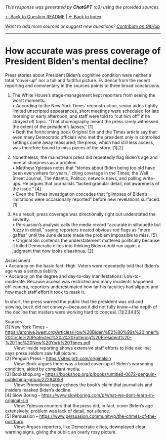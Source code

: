 <!-- 
Generated by: chatgpt
Model: o3
Prompt type: sources
Generated at: 2025-06-10T20:30:57.103469
-->

*This response was generated by **ChatGPT** (o3) using the provided sources.*

[← Back to Question README](README.md) | [← Back to Index](../README.md)

*Want to add more sources or suggest new questions? [Contribute on GitHub](https://github.com/justinwest/SuggestedSources)*

---

# How accurate was press coverage of President Biden's mental decline?

Press stories about President Biden’s cognitive condition were neither a total “cover-up” nor a full and faithful picture.  Evidence from the recent reporting and commentary in the sources points to three broad conclusions.

1.  The White House’s stage-management kept reporters from seeing the worst moments.  
   •  According to the New York Times’ reconstruction, senior aides tightly limited unscripted appearances, short meetings were scheduled for late morning or early afternoon, and staff were told to “cut him off” if he strayed off topic.  “That choreography meant the press rarely witnessed the extent of the president’s lapses.” [1]  
   •  Both the forthcoming book Original Sin and the Times article say that even many Democratic officials who met the president only in controlled settings came away reassured; the press, which had still less access, was therefore bound to miss pieces of the story. [1][2]

2.  Nonetheless, the mainstream press did repeatedly flag Biden’s age and mental sharpness as a problem.  
   •  Matthew Yglesias notes that “stories about Biden being too old have been everywhere for years,” citing coverage in the Times, the Wall Street Journal, The Atlantic, Politico, network news, and polling write-ups.  He argues that journalists “lacked granular detail, not awareness of the issue.” [4]  
   •  Even the Times investigation concedes that “glimpses of Biden’s limitations were occasionally reported” before new revelations surfaced. [1]

3.  As a result, press coverage was directionally right but understated the severity.  
   •  Persuasion’s analysis calls the media record “accurate in silhouette but fuzzy in detail,” saying reporters treated obvious red flags as “mere gaffes” until the June debate made the problem impossible to miss. [5]  
   •  Original Sin contends the understatement mattered politically because it lulled Democratic elites into thinking Biden could run again, a judgment that now looks disastrous. [2]

Assessment  
•  Accuracy on the basic fact: High.  Voters were repeatedly told that Biden’s age was a serious liability.  
•  Accuracy on the degree and day-to-day manifestations: Low-to-moderate.  Because access was restricted and many incidents happened off-camera, reporters underestimated how far his faculties had slipped and how much staff effort it took to mask it.  

In short, the press warned the public that the president was old and slowing, but it did not convey—because it did not fully know—the depth of the decline that insiders were working hard to conceal. [1][2][4][5]

Sources  
[1] New York Times – https://archive.jwest.org/Articles/How%20Biden%E2%80%99s%20Inner%20Circle%20Protected%20a%20Faltering%20President%20-%20The%20New%20York%20Times.pdf  
  View: Inside reporting shows extensive staff efforts to hide decline; says press seldom saw full picture.  
[2] Penguin Press – https://sites.prh.com/originalsin  
  View: Book argues there was a broad cover-up of Biden’s worsening condition, aided by compliant media.  
[3] Bookshop.org – https://bookshop.org/p/books/untitled-0672-penguin-publishing-group/22284058  
  View: Promotional copy echoes the book’s claim that journalists and insiders masked Biden’s decline.  
[4] Slow Boring – https://www.slowboring.com/p/what-we-dont-learn-in-original-sin  
  View: Yglesias counters that the press did, in fact, cover Biden’s age extensively; problem was lack of detail, not silence.  
[5] Persuasion – https://www.persuasion.community/p/the-crimes-of-the-politburo  
  View: Argues reporters, like Democratic elites, downplayed clear warning signs, giving the public an overly rosy picture.